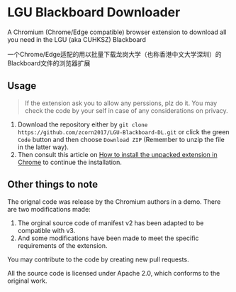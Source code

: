 # LGU Blackboard Downloader

A Chromium (Chrome/Edge compatible) browser extension to download all you need in the LGU (aka CUHKSZ) Blackboard

一个Chrome/Edge适配的用以批量下载龙岗大学（也称香港中文大学深圳）的Blackboard文件的浏览器扩展




## Usage

> If the extension ask you to allow any perssions, plz do it.
> You may check the code by your self in case of any considerations on privacy.


1. Download the repository either by `git clone https://github.com/zcorn2017/LGU-Blackboard-DL.git` or click the green `Code` button and then choose `Download ZIP` (Remember to unzip the file in the latter way).
2. Then consult this article on [How to install the unpacked extension in Chrome](https://webkul.com/blog/how-to-install-the-unpacked-extension-in-chrome/) to continue the installation.


## Other things to note

The orignal code was release by the Chromium authors in a demo.
There are two modifications made:

1. The orginal source code of manifest v2 has been adapted to be compatible with v3.
2. And some modifications have been made to meet the specific requirements of the extension.


You may contribute to the code by creating new pull requests.



All the source code is licensed under Apache 2.0, which conforms to the original work.
